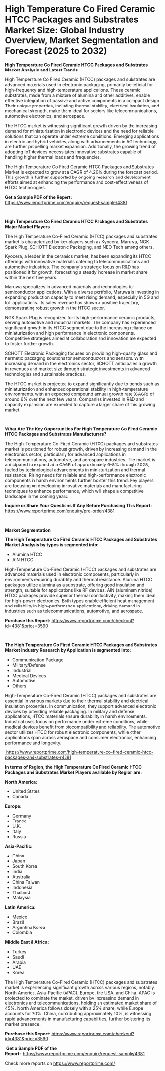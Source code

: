 <p><h1>High Temperature Co Fired Ceramic HTCC Packages and Substrates Market Size: Global Industry Overview, Market Segmentation and Forecast (2025 to 2032)</h1></p><p><strong>High Temperature Co Fired Ceramic HTCC Packages and Substrates Market Analysis and Latest Trends</strong></p>
<p><p>High Temperature Co Fired Ceramic (HTCC) packages and substrates are advanced materials used in electronic packaging, primarily beneficial for high-frequency and high-temperature applications. These ceramic substrates, made from a mixture of alumina and other additives, enable effective integration of passive and active components in a compact design. Their unique properties, including thermal stability, electrical insulation, and mechanical strength, make them ideal for sectors like telecommunications, automotive electronics, and aerospace.</p><p>The HTCC market is witnessing significant growth driven by the increasing demand for miniaturization in electronic devices and the need for reliable solutions that can operate under extreme conditions. Emerging applications in electric and hybrid vehicles, along with advancements in 5G technology, are further propelling market expansion. Additionally, the growing trend of adopting IoT devices necessitates innovative substrates capable of handling higher thermal loads and frequencies.</p><p>The High Temperature Co Fired Ceramic HTCC Packages and Substrates Market is expected to grow at a CAGR of 4.20% during the forecast period. This growth is further supported by ongoing research and development efforts aimed at enhancing the performance and cost-effectiveness of HTCC technologies.</p></p>
<p><strong>Get a Sample PDF of the Report:&nbsp;</strong> <a href="https://www.reportprime.com/enquiry/request-sample/4381?utm_campaign=3316&utm_medium=2&utm_source=Github&utm_content=ia&utm_term=19032025&utm_id=high-temperature-co-fired-ceramic-htcc-packages-and-substrates">https://www.reportprime.com/enquiry/request-sample/4381</a></p>
<p>&nbsp;</p>
<p><strong>High Temperature Co Fired Ceramic HTCC Packages and Substrates Major Market Players</strong></p>
<p><p>The High Temperature Co-Fired Ceramic (HTCC) packages and substrates market is characterized by key players such as Kyocera, Maruwa, NGK Spark Plug, SCHOTT Electronic Packaging, and NEO Tech among others. </p><p>Kyocera, a leader in the ceramics market, has been expanding its HTCC offerings with innovative materials catering to telecommunications and automotive industries. The company's strategic focus on R&D has positioned it for growth, forecasting a steady increase in market share within the next five years.</p><p>Maruwa specializes in advanced materials and technologies for semiconductor applications. With a diverse portfolio, Maruwa is investing in expanding production capacity to meet rising demand, especially in 5G and IoT applications. Its sales revenue has shown a positive trajectory, demonstrating robust growth in the HTCC sector.</p><p>NGK Spark Plug is recognized for its high-performance ceramic products, serving automotive and industrial markets. The company has experienced significant growth in its HTCC segment due to the increasing reliance on miniaturization and high performance in electronic components. Competitive strategies aimed at collaboration and innovation are expected to foster further growth.</p><p>SCHOTT Electronic Packaging focuses on providing high-quality glass and hermetic packaging solutions for semiconductors and sensors. With increasing demand in the electronics sector, SCHOTT anticipates a growth in revenues and market size through strategic investments in advanced technologies and sustainable practices.</p><p>The HTCC market is projected to expand significantly due to trends such as miniaturization and enhanced operational stability in high-temperature environments, with an expected compound annual growth rate (CAGR) of around 6% over the next few years. Companies invested in R&D and capacity expansion are expected to capture a larger share of this growing market.</p></p>
<p>&nbsp;</p>
<p><strong>What Are The Key Opportunities For High Temperature Co Fired Ceramic HTCC Packages and Substrates Manufacturers?</strong></p>
<p><p>The High-Temperature Co-Fired Ceramic (HTCC) packages and substrates market is positioned for robust growth, driven by increasing demand in the electronics sector, particularly for advanced applications in telecommunications, automotive, and aerospace industries. The market is anticipated to expand at a CAGR of approximately 6-8% through 2028, fueled by technological advancements in miniaturization and thermal resistance. Rising needs for reliable and high-performance electronic components in harsh environments further bolster this trend. Key players are focusing on developing innovative materials and manufacturing techniques to enhance performance, which will shape a competitive landscape in the coming years.</p></p>
<p><strong>Inquire or Share Your Questions If Any Before Purchasing This Report:</strong> <a href="https://www.reportprime.com/enquiry/pre-order/4381?utm_campaign=3316&utm_medium=2&utm_source=Github&utm_content=ia&utm_term=19032025&utm_id=high-temperature-co-fired-ceramic-htcc-packages-and-substrates">https://www.reportprime.com/enquiry/pre-order/4381</a></p>
<p>&nbsp;</p>
<p><strong>Market Segmentation</strong></p>
<p><strong>The High Temperature Co Fired Ceramic HTCC Packages and Substrates Market Analysis by types is segmented into:</strong></p>
<p><ul><li>Alumina HTCC</li><li>AlN HTCC</li></ul></p>
<p><p>High-Temperature Co-Fired Ceramic (HTCC) packages and substrates are advanced materials used in electronic components, particularly in environments requiring durability and thermal resistance. Alumina HTCC packages utilize alumina as a substrate, offering good insulation and strength, suitable for applications like RF devices. AlN (aluminum nitride) HTCC packages provide superior thermal conductivity, making them ideal for high-power electronics. Both types enable efficient heat management and reliability in high-performance applications, driving demand in industries such as telecommunications, automotive, and aerospace.</p></p>
<p><strong>Purchase this Report:&nbsp;</strong><a href="https://www.reportprime.com/checkout?id=4381&price=3590&utm_campaign=3316&utm_medium=2&utm_source=Github&utm_content=ia&utm_term=19032025&utm_id=high-temperature-co-fired-ceramic-htcc-packages-and-substrates">https://www.reportprime.com/checkout?id=4381&price=3590</a></p>
<p>&nbsp;</p>
<p><strong>The High Temperature Co Fired Ceramic HTCC Packages and Substrates Market Industry Research by Application is segmented into:</strong></p>
<p><ul><li>Communication Package</li><li>Military/Defense</li><li>Industrial</li><li>Medical Devices</li><li>Automotive</li><li>Others</li></ul></p>
<p><p>High-Temperature Co-Fired Ceramic (HTCC) packages and substrates are essential in various markets due to their thermal stability and electrical insulation properties. In communication, they support advanced electronic devices by providing reliable packaging. In military and defense applications, HTCC materials ensure durability in harsh environments. Industrial uses focus on performance under extreme conditions, while medical devices benefit from biocompatibility and reliability. The automotive sector utilizes HTCC for robust electronic components, while other applications span across aerospace and consumer electronics, enhancing performance and longevity.</p></p>
<p><a href="https://www.reportprime.com/high-temperature-co-fired-ceramic-htcc-packages-and-substrates-r4381?utm_campaign=3316&utm_medium=2&utm_source=Github&utm_content=ia&utm_term=19032025&utm_id=high-temperature-co-fired-ceramic-htcc-packages-and-substrates">&nbsp;https://www.reportprime.com/high-temperature-co-fired-ceramic-htcc-packages-and-substrates-r4381</a></p>
<p><strong>In terms of Region, the High Temperature Co Fired Ceramic HTCC Packages and Substrates Market Players available by Region are:</strong></p>
<p>
    <p> <strong> North America: </strong>
        <ul>
            <li>United States</li>
            <li>Canada</li>
        </ul>
        </p> 
    <p> <strong> Europe: </strong>
        <ul>
            <li>Germany</li>
            <li>France</li>
            <li>U.K.</li>
            <li>Italy</li>
            <li>Russia</li>
        </ul>
        </p> 
    <p> <strong> Asia-Pacific: </strong>
        <ul>
            <li>China</li>
            <li>Japan</li>
            <li>South Korea</li>
            <li>India</li>
            <li>Australia</li>
            <li>China Taiwan</li>
            <li>Indonesia</li>
            <li>Thailand</li>
            <li>Malaysia</li>
        </ul>
        </p> 
    <p> <strong> Latin America: </strong>
        <ul>
            <li>Mexico</li>
            <li>Brazil</li>
            <li>Argentina Korea</li>
            <li>Colombia</li>
        </ul>
        </p> 
    <p> <strong> Middle East & Africa: </strong>
        <ul>
            <li>Turkey</li>
            <li>Saudi</li>
            <li>Arabia</li>
            <li>UAE</li>
            <li>Korea</li>
        </ul>
    </p>
    </p>
<p><p>The High Temperature Co-Fired Ceramic (HTCC) packages and substrates market is experiencing significant growth across various regions, notably North America, Asia-Pacific (APAC), Europe, the USA, and China. APAC is projected to dominate the market, driven by increasing demand in electronics and telecommunications, holding an estimated market share of 45%. North America follows closely with a 25% share, while Europe accounts for 20%. China, contributing approximately 10%, is witnessing rapid advancements in manufacturing capabilities, further bolstering its market presence.</p></p>
<p><strong>Purchase this Report: </strong><a href="https://www.reportprime.com/checkout?id=4381&price=3590&utm_campaign=3316&utm_medium=2&utm_source=Github&utm_content=ia&utm_term=19032025&utm_id=high-temperature-co-fired-ceramic-htcc-packages-and-substrates">https://www.reportprime.com/checkout?id=4381&price=3590</a></p>
<p>&nbsp;<strong>Get a Sample PDF of the Report:&nbsp;&nbsp;</strong><a href="https://www.reportprime.com/enquiry/request-sample/4381?utm_campaign=3316&utm_medium=2&utm_source=Github&utm_content=ia&utm_term=19032025&utm_id=high-temperature-co-fired-ceramic-htcc-packages-and-substrates">https://www.reportprime.com/enquiry/request-sample/4381</a></p>
<p><strong></strong></p>
<p>Check more reports on <a href="https://www.reportprime.com/?utm_campaign=3316&utm_medium=2&utm_source=Github&utm_content=ia&utm_term=19032025&utm_id=high-temperature-co-fired-ceramic-htcc-packages-and-substrates">https://www.reportprime.com/</a></p>